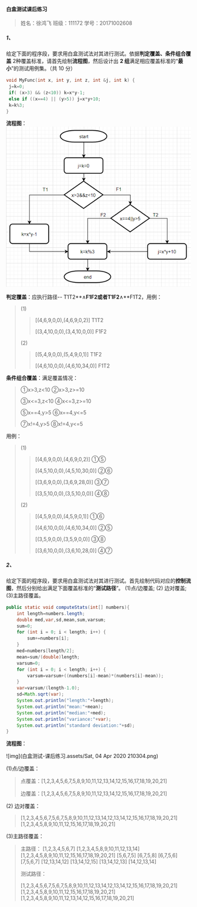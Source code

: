 #### 白盒测试课后练习

> 姓名：徐鸿飞	班级：111172	学号：20171002608

##### 1、

给定下面的程序段，要求用白盒测试法对其进行测试。依据**判定覆盖、条件组合覆盖** 2种覆盖标准，请首先绘制**流程图**，然后设计出 **2 组**满足相应覆盖标准的“**最小**”的测试用例集。（共 10 分） 

```c++
void MyFunc(int x, int y, int z, int &j, int k) { 
 j=k=0; 
 if( (x>3) && (z<10)) k=x*y-1; 
 else if ((x==4) || (y>5)) j=x*y+10; 
 k=k%3; 
} 
```
**流程图**：
![image-20200404155423954](白盒测试-课后练习.assets/image-20200404155423954.png)

**判定覆盖**：应执行路径-- T1T2**∧**F1F2或者T1F2**∧**F1T2，用例：

> (1)
>
> > [(4,6,9,0,0),(4,6,9,0,2)]	T1T2
> >
> > [(3,4,10,0,0),(3,4,10,0,0)]	F1F2
>
> (2)
>
> > [(5,4,9,0,0),(5,4,9,0,1)]	T1F2
> >
> > [(4,6,10,0,0),(4,6,10,34,0)]	F1T2

**条件组合覆盖**：满足覆盖情况：

> ①x>3,z<10	②x>3,z>=10
>
> ③x<=3,z<10	④x<=3,z>=10
>
> ⑤x==4,y>5	⑥x==4,y<=5
>
> ⑦x!=4,y>5	⑧x!=4,y<=5

用例：

> (1)
>
> > [(4,6,9,0,0),(4,6,9,0,2)]	①⑤
> >
> > [(4,5,10,0,0),(4,5,10,30,0)]	②⑥
> >
> > [(3,6,9,0,0),(3,6,9,28,0)]	③⑦
> >
> > [(3,5,10,0,0),(3,5,10,0,0)]	④⑧
>
> (2)
>
> > [(4,5,9,0,0),(4,5,9,0,1)]	①⑥
> >
> > [(4,6,10,0,0),(4,6,10,34,0)]	②⑤
> >
> > [(3,5,9,0,0),(3,5,9,0,0)]	③⑧
> >
> > [(3,6,10,0,0),(3,6,10,28,0)]	④⑦

##### 2、

给定下面的程序段，要求用白盒测试法对其进行测试。首先绘制代码对应的**控制流图**，然后分别给出满足下面覆盖标准的“**测试路径**”。
(1)点/边覆盖;
(2) 边对覆盖;
(3)主路径覆盖。

```java
public static void computeStats(int[] numbers){
    int length=numbers.length;
    double med,var,sd,mean,sum,varsum;
    sum=0;
    for (int i = 0; i < length; i++) {
        sum+=numbers[i];
    }
    med=numbers[length/2];
    mean=sum/(double)length;
    varsum=0;
    for (int i = 0; i < length; i++) {
        varsum=varsum+((numbers[i]-mean)*(numbers[i]-mean));
    }
    var=varsum/(length-1.0);
    sd=Math.sqrt(var);
    System.out.println("length:"+length);
    System.out.println("mean:"+mean);
    System.out.println("median:"+med);
    System.out.println("variance:"+var);
    System.out.println("standard deviation:"+sd);
}
```

**流程图**：

![img](白盒测试-课后练习.assets/Sat, 04 Apr 2020 210304.png)

(1)点/边覆盖：

> 点覆盖：[1,2,3,4,5,6,7,5,8,9,10,11,12,13,14,12,15,16,17,18,19,20,21]
>
> 边覆盖：[1,2,3,4,5,6,7,5,8,9,10,11,12,13,14,12,15,16,17,18,19,20,21]

(2) 边对覆盖：

> [1,2,3,4,5,6,7,5,6,7,5,8,9,10,11,12,13,14,12,13,14,12,15,16,17,18,19,20,21]
> [1,2,3,4,5,8,9,10,11,12,15,16,17,18,19,20,21]

(3)主路径覆盖：

> 主路径：
> [1,2,3,4,5,6,7]
> [1,2,3,4,5,8,9,10,11,12,13,14]
> [1,2,3,4,5,8,9,10,11,12,15,16,17,18,19,20,21]
> [5,6,7,5]
> [6,7,5,8]
> [6,7,5,6]
> [7,5,6,7]
> [12,13,14,12]
> [13,14,12,15]
> [13,14,12,13]
> [14,12,13,14]
>
> 测试路径：
>
> [1,2,3,4,5,6,7,5,6,7,5,8,9,10,11,12,13,14,12,13,14,12,15,16,17,18,19,20,21]
> [1,2,3,4,5,8,9,10,11,12,15,16,17,18,19,20,21]
> [1,2,3,4,5,8,9,10,11,12,13,14,12,15,16,17,18,19,20,21]